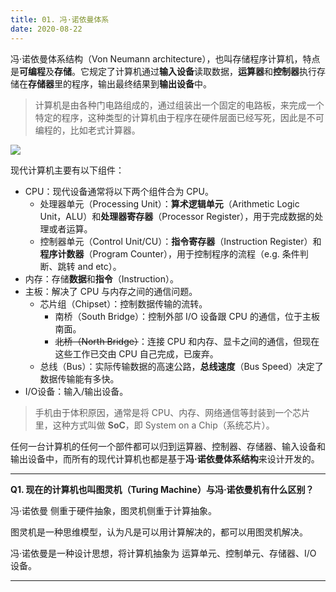 ```yaml
---
title: 01. 冯·诺依曼体系
date: 2020-08-22
---
```




冯·诺依曼体系结构（Von Neumann architecture），也叫存储程序计算机，特点是**可编程**及**存储**。它规定了计算机通过**输入设备**读取数据，**运算器**和**控制器**执行存储在**存储器**里的程序，输出最终结果到**输出设备**中。

> 计算机是由各种门电路组成的，通过组装出一个固定的电路板，来完成一个特定的程序，这种类型的计算机由于程序在硬件层面已经写死，因此是不可编程的，比如老式计算器。

![](https://static001.geekbang.org/resource/image/fa/2b/fa8e0e3c96a70cc07b4f0490bfe66f2b.jpeg)

现代计算机主要有以下组件：

- CPU：现代设备通常将以下两个组件合为 CPU。
  - 处理器单元（Processing Unit）：**算术逻辑单元**（Arithmetic Logic Unit，ALU）和**处理器寄存器**（Processor Register），用于完成数据的处理或者运算。
  - 控制器单元（Control Unit/CU）：**指令寄存器**（Instruction Register）和**程序计数器**（Program Counter），用于控制程序的流程（e.g. 条件判断、跳转 and etc）。
- 内存：存储**数据**和**指令**（Instruction）。
- 主板：解决了 CPU 与内存之间的通信问题。
  - 芯片组（Chipset）：控制数据传输的流转。
    - 南桥（South Bridge）：控制外部 I/O 设备跟 CPU 的通信，位于主板南面。
    - ~~北桥（North Bridge）~~：连接 CPU 和内存、显卡之间的通信，但现在这些工作已交由 CPU 自己完成，已废弃。
  - 总线（Bus）：实际传输数据的高速公路，**总线速度**（Bus Speed）决定了数据传输能有多快。
- I/O设备：输入/输出设备。

> 手机由于体积原因，通常是将 CPU、内存、网络通信等封装到一个芯片里，这种方式叫做 **SoC**，即 System on a Chip（系统芯片）。

任何一台计算机的任何一个部件都可以归到运算器、控制器、存储器、输入设备和输出设备中，而所有的现代计算机也都是基于**冯·诺依曼体系结构**来设计开发的。

---

**Q1. 现在的计算机也叫图灵机（Turing Machine）与冯·诺依曼机有什么区别？**

冯·诺依曼 侧重于硬件抽象，图灵机侧重于计算抽象。

图灵机是一种思维模型，认为凡是可以用计算解决的，都可以用图灵机解决。

冯·诺依曼是一种设计思想，将计算机抽象为 运算单元、控制单元、存储器、I/O 设备。

---

